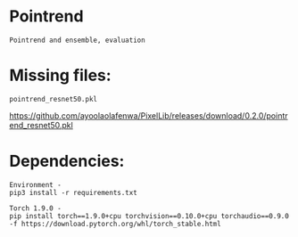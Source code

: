 # Pointrend
    Pointrend and ensemble, evaluation
    
    
# Missing files:

    pointrend_resnet50.pkl
       
   https://github.com/ayoolaolafenwa/PixelLib/releases/download/0.2.0/pointrend_resnet50.pkl
  
# Dependencies:
  
    Environment -
    pip3 install -r requirements.txt
    
    Torch 1.9.0 - 
    pip install torch==1.9.0+cpu torchvision==0.10.0+cpu torchaudio==0.9.0 -f https://download.pytorch.org/whl/torch_stable.html
